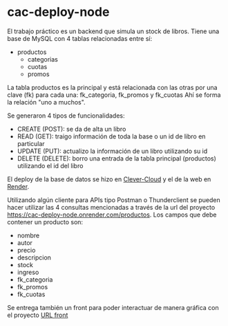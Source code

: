 # cac-deploy-node
El trabajo práctico es un backend que simula un stock de libros.
Tiene una base de MySQL con 4 tablas relacionadas entre sí:
+ productos
  + categorias
  + cuotas
  + promos

La tabla productos es la principal y está relacionada con las otras por una clave (fk) para cada una: fk_categoria, fk_promos y fk_cuotas
Ahí se forma la relación "uno a muchos".

Se generaron 4 tipos de funcionalidades:
- CREATE (POST): se da de alta un libro
- READ (GET): traigo información de toda la base o un id de libro en particular
- UPDATE (PUT): actualizo la información de un libro utilizando su id
- DELETE (DELETE): borro una entrada de la tabla principal (productos) utilizando el id del libro

El deploy de la base de datos se hizo en [Clever-Cloud](https://clever-cloud.com) y el de la web en [Render](https://render.com/).

Utilizando algún cliente para APIs tipo Postman o Thunderclient se pueden hacer utilizar las 4 consultas mencionadas a través de la url del proyecto https://cac-deploy-node.onrender.com/productos. 
Los campos que debe contener un producto son:
+ nombre
+ autor
+ precio
+ descripcion
+ stock
+ ingreso
+ fk_categoria
+ fk_promos
+ fk_cuotas

Se entrega también un front para poder interactuar de manera gráfica con el proyecto [URL front](https://cac-deploy-node.onrender.com)
